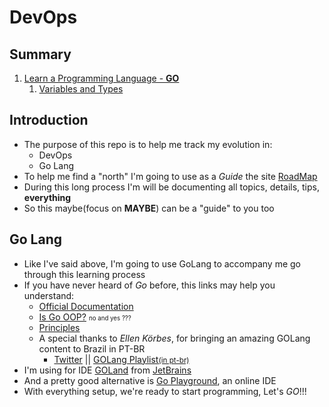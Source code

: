 # DevOps
## Summary
1. [Learn a Programming Language - **GO**](https://github.com/rafaelbreno/devops_roadmap/tree/master/00_Learn_GO)
    1. [Variables and Types](https://github.com/rafaelbreno/devops_roadmap/tree/master/00_Learn_GO/01_variables_and_types)
## Introduction
- The purpose of this repo is to help me track my evolution in:
    - DevOps
    - Go Lang
- To help me find a "north" I'm going to use as a *Guide* the site [RoadMap](https://roadmap.sh/devops)
- During this long process I'm will be documenting all topics, details, tips, **everything**
- So this maybe(focus on **MAYBE**) can be a "guide" to you too
## Go Lang
- Like I've said above, I'm going to use GoLang to accompany me go through this learning process
- If you have never heard of *Go* before, this links may help you understand:
    - [Official Documentation](https://golang.org/doc/)
    - [Is Go OOP?](https://golang.org/doc/faq#Is_Go_an_object-oriented_language) <small><small>no and yes ???</small></small>
    - [Principles](https://golang.org/doc/faq#principles)
    - A special thanks to *Ellen Körbes*, for bringing an amazing GOLang content to Brazil in PT-BR
        - [Twitter](https://twitter.com/ellenkorbes) || [GOLang Playlist<small>(in pt-br)</small>](https://www.youtube.com/playlist?list=PLCKpcjBB_VlBsxJ9IseNxFllf-UFEXOdg)
- I'm using for IDE [GOLand](https://www.jetbrains.com/go/) from [JetBrains](https://www.jetbrains.com/)
- And a pretty good alternative is [Go Playground](https://play.golang.org/), an online IDE
- With everything setup, we're ready to start programming, Let's *GO*!!!